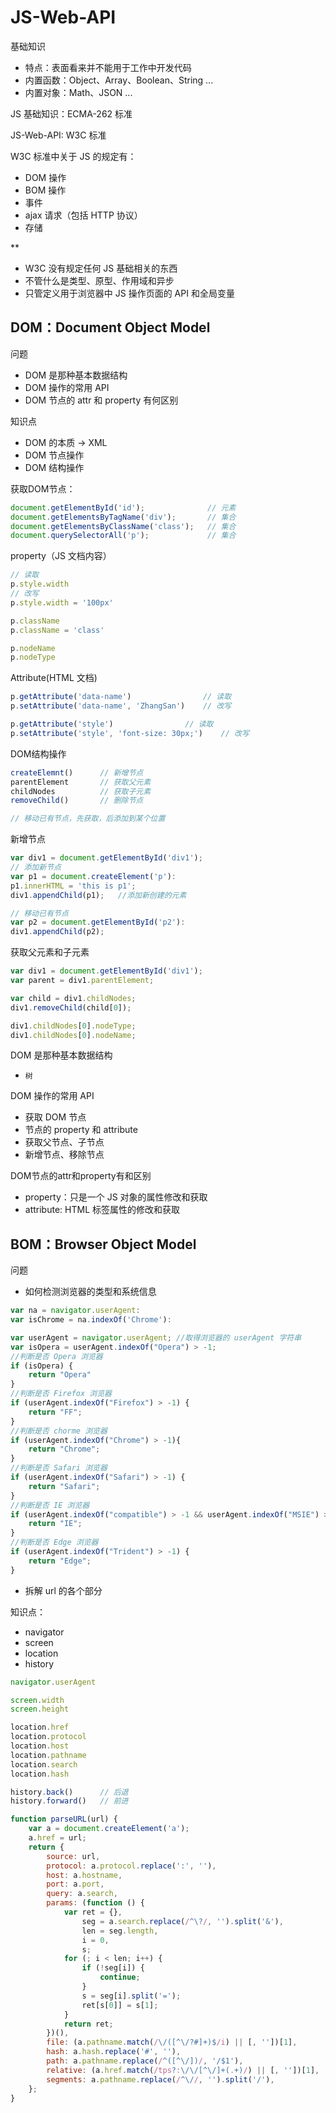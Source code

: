 # JS-Web-API

基础知识
- 特点：表面看来并不能用于工作中开发代码
- 内置函数：Object、Array、Boolean、String ...
- 内置对象：Math、JSON ...

JS 基础知识：ECMA-262 标准

JS-Web-API: W3C 标准


W3C 标准中关于 JS 的规定有：
- DOM 操作
- BOM 操作
- 事件
- ajax 请求（包括 HTTP 协议）
- 存储

**
- W3C 没有规定任何 JS 基础相关的东西
- 不管什么是类型、原型、作用域和异步
- 只管定义用于浏览器中 JS 操作页面的 API 和全局变量


## DOM：Document Object Model

问题
- DOM 是那种基本数据结构
- DOM 操作的常用 API
- DOM 节点的 attr 和 property 有何区别

知识点
- DOM 的本质 -> XML
- DOM 节点操作
- DOM 结构操作

获取DOM节点：
```js
document.getElementById('id');              // 元素
document.getElementsByTagName('div');       // 集合
document.getElementsByClassName('class');   // 集合
document.querySelectorAll('p');             // 集合
```

property（JS 文档内容）
```js
// 读取
p.style.width
// 改写
p.style.width = '100px'

p.className
p.className = 'class'

p.nodeName
p.nodeType
```

Attribute(HTML 文档)
```js
p.getAttribute('data-name')                // 读取
p.setAttribute('data-name', 'ZhangSan')    // 改写

p.getAttribute('style')                // 读取
p.setAttribute('style', 'font-size: 30px;')    // 改写
```

DOM结构操作
```js
createElemnt()      // 新增节点
parentElement       // 获取父元素
childNodes          // 获取子元素
removeChild()       // 删除节点

// 移动已有节点，先获取，后添加到某个位置
```

新增节点
```js
var div1 = document.getElementById('div1');
// 添加新节点
var p1 = document.createElement('p'):
p1.innerHTML = 'this is p1';
div1.appendChild(p1);   //添加新创建的元素

// 移动已有节点
var p2 = document.getElementById('p2'):
div1.appendChild(p2);
```

获取父元素和子元素
```js
var div1 = document.getElementById('div1');
var parent = div1.parentElement;

var child = div1.childNodes;
div1.removeChild(child[0]);

div1.childNodes[0].nodeType;
div1.childNodes[0].nodeName;
```

DOM 是那种基本数据结构

- `树`


DOM 操作的常用 API
- 获取 DOM 节点
- 节点的 property 和 attribute
- 获取父节点、子节点
- 新增节点、移除节点

DOM节点的attr和property有和区别
- property：只是一个 JS 对象的属性修改和获取
- attribute: HTML 标签属性的修改和获取


## BOM：Browser Object Model

问题
- 如何检测浏览器的类型和系统信息
```js
var na = navigator.userAgent:
var isChrome = na.indexOf('Chrome'):
```

```js
var userAgent = navigator.userAgent; //取得浏览器的 userAgent 字符串
var isOpera = userAgent.indexOf("Opera") > -1;
//判断是否 Opera 浏览器
if (isOpera) {
    return "Opera"
}
//判断是否 Firefox 浏览器
if (userAgent.indexOf("Firefox") > -1) {
    return "FF";
}
//判断是否 chorme 浏览器
if (userAgent.indexOf("Chrome") > -1){
    return "Chrome";
}
//判断是否 Safari 浏览器
if (userAgent.indexOf("Safari") > -1) {
    return "Safari";
}
//判断是否 IE 浏览器
if (userAgent.indexOf("compatible") > -1 && userAgent.indexOf("MSIE") > -1 && !isOpera) {
    return "IE";
}
//判断是否 Edge 浏览器
if (userAgent.indexOf("Trident") > -1) {
    return "Edge";
}
```

- 拆解 url 的各个部分

知识点：
- navigator
- screen
- location
- history

```js
navigator.userAgent

screen.width
screen.height

location.href
location.protocol
location.host
location.pathname
location.search
location.hash

history.back()      // 后退
history.forward()   // 前进
```


```js
function parseURL(url) {
    var a = document.createElement('a');
    a.href = url;
    return {
        source: url,
        protocol: a.protocol.replace(':', ''),
        host: a.hostname,
        port: a.port,
        query: a.search,
        params: (function () {
            var ret = {},
                seg = a.search.replace(/^\?/, '').split('&'),
                len = seg.length,
                i = 0,
                s;
            for (; i < len; i++) {
                if (!seg[i]) {
                    continue;
                }
                s = seg[i].split('=');
                ret[s[0]] = s[1];
            }
            return ret;
        })(),
        file: (a.pathname.match(/\/([^\/?#]+)$/i) || [, ''])[1],
        hash: a.hash.replace('#', ''),
        path: a.pathname.replace(/^([^\/])/, '/$1'),
        relative: (a.href.match(/tps?:\/\/[^\/]+(.+)/) || [, ''])[1],
        segments: a.pathname.replace(/^\//, '').split('/'),
    };
}
```
